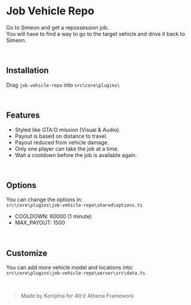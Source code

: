 # Job Vehicle Repo

Go to Simeon and get a repossession job.  
You will have to find a way to go to the target vehicle and drive it back to Simeon.

<br>

## Installation

Drag `job-vehicle-repo` into `src\core\plugins\`

<br>

## Features

-   Styled like GTA:O mission (Visual & Audio).
-   Payout is based on distance to travel.
-   Payout reduced from vehicle damage.
-   Only one player can take the job at a time.
-   Wait a cooldown before the job is available again.

<br>

## Options

You can change the options in:  
`src\core\plugins\job-vehicle-repo\shared\options.ts`

-   COOLDOWN: 60000 (1 minute)
-   MAX_PAYOUT: 1500

<br>

## Customize

You can add more vehicle model and locations into:  
`src\core\plugins\job-vehicle-repo\server\src\data.ts`

<br>

> Made by Konijima for Alt:V Athena Framework

